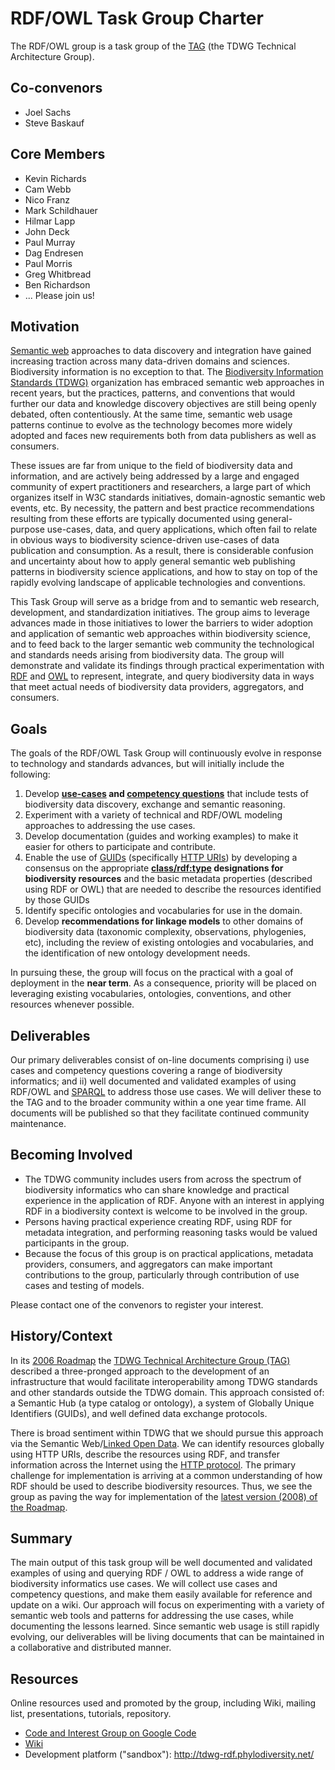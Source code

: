 # RDF/OWL Task Group Charter #
The RDF/OWL group is a task group of the [TAG](http://www.tdwg.org/activities/tag/) (the TDWG Technical Architecture Group).

## Co-convenors ##

  * Joel Sachs
  * Steve Baskauf

## Core Members ##

  * Kevin Richards
  * Cam Webb
  * Nico Franz
  * Mark Schildhauer
  * Hilmar Lapp
  * John Deck
  * Paul Murray
  * Dag Endresen
  * Paul Morris
  * Greg Whitbread
  * Ben Richardson
  * ... Please join us!

## Motivation ##

[Semantic web](http://www.w3.org/standards/semanticweb/) approaches to data discovery and integration have gained increasing traction across many data-driven domains and sciences. Biodiversity information is no exception to that. The [Biodiversity Information Standards (TDWG)](http://www.tdwg.org/about-tdwg/) organization has embraced semantic web approaches in recent years, but the practices, patterns, and conventions that would further our data and knowledge discovery objectives are still being openly debated, often contentiously.  At the same time, semantic web usage patterns continue to evolve as the technology becomes more widely adopted and faces new requirements both from data publishers as well as consumers.

These issues are far from unique to the field of biodiversity data and information, and are actively being addressed by a large and engaged  community of expert practitioners and researchers, a large part of which organizes itself in W3C standards initiatives, domain-agnostic semantic web events, etc.  By necessity, the pattern and best practice recommendations resulting from these efforts are typically documented using general-purpose use-cases, data, and query applications, which often fail to relate in obvious ways to biodiversity science-driven use-cases of data publication and consumption.  As a result, there is considerable confusion and uncertainty about how to apply general semantic web publishing patterns in biodiversity science applications, and how to stay on top of the rapidly evolving landscape of applicable technologies and conventions.

This Task Group will serve as a bridge from and to semantic web research, development, and standardization initiatives. The group aims to leverage advances made in those initiatives to lower the barriers to wider adoption and application of semantic web approaches within biodiversity science, and to feed back to the larger semantic web community the technological and standards needs arising from biodiversity data.  The group will demonstrate and validate its findings through practical experimentation with [RDF](http://www.w3.org/TR/rdf-primer/) and [OWL](http://www.w3.org/TR/owl-guide/) to represent, integrate, and query biodiversity data in ways that meet actual needs of biodiversity data providers, aggregators, and consumers.

## Goals ##

The goals of the RDF/OWL Task Group will continuously evolve in response to technology and standards advances, but will initially include the following:

  1. Develop **[use-cases](http://en.wikipedia.org/wiki/Use_case) and [competency questions](http://marinemetadata.org/references/competencyquestionsoverview)** that include tests of biodiversity data discovery, exchange and semantic reasoning.
  1. Experiment with a variety of technical and RDF/OWL modeling approaches to addressing the use cases.
  1. Develop documentation (guides and working examples) to make it easier for others to participate and contribute.
  1. Enable the use of [GUIDs](http://www.tdwg.org/standards/150/) (specifically [HTTP URIs](http://www.w3.org/TR/cooluris/)) by developing a consensus on the appropriate **[class/rdf:type](http://www.w3.org/TR/rdf-primer/#schemaclasses) designations for biodiversity resources** and the basic metadata properties (described using RDF or OWL) that are needed to describe the resources identified by those GUIDs
  1. Identify specific ontologies and vocabularies for use in the domain.
  1. Develop **recommendations for linkage models** to other domains of biodiversity data (taxonomic complexity, observations, phylogenies, etc), including the review of existing ontologies and vocabularies, and the identification of new ontology development needs.

In pursuing these, the group will focus on the practical with a goal of deployment in the **near term**. As a consequence, priority will be placed on leveraging existing vocabularies, ontologies, conventions, and other resources whenever possible.

## Deliverables ##

Our primary deliverables consist of on-line documents comprising i) use cases and competency questions covering a range of biodiversity informatics; and ii) well documented and validated examples of using RDF/OWL and [SPARQL](http://www.w3.org/TR/rdf-sparql-query/#introduction) to address those use cases. We will deliver these to the TAG and to the broader community within a one year time frame.  All documents will be published so that they facilitate continued community maintenance.

## Becoming Involved ##

  * The TDWG community includes users from across the spectrum of biodiversity informatics who can share knowledge and practical experience in the application of RDF.  Anyone with an interest in applying RDF in a biodiversity context is welcome to be involved in the group.
  * Persons having practical experience creating RDF, using RDF for metadata integration, and performing reasoning tasks would be valued participants in the group.
  * Because the focus of this group is on practical applications, metadata providers, consumers, and aggregators can make important contributions to the group, particularly through contribution of use cases and testing of models.

Please contact one of the convenors to register your interest.

## History/Context ##

In its [2006 Roadmap](http://www.tdwg.org/uploads/media/TAG_Roadmap_01.doc) the [TDWG Technical Architecture Group (TAG)](http://www.tdwg.org/activities/tag/) described a three-pronged approach to the development of an infrastructure that would facilitate interoperability among TDWG standards and other standards outside the TDWG domain.  This approach consisted of: a Semantic Hub (a type catalog or ontology), a system of Globally Unique Identifiers (GUIDs), and well defined data exchange protocols.

There is broad sentiment within TDWG that we should pursue this approach via the Semantic Web/[Linked Open Data](http://linkeddata.org/). We can identify resources globally using HTTP URIs, describe the resources using RDF, and transfer information across the Internet using the [HTTP protocol](http://en.wikipedia.org/wiki/Hypertext_Transfer_Protocol). The primary challenge  for implementation is arriving at a common understanding of how RDF should be used to describe biodiversity resources. Thus, we see the group as paving the way for implementation of the [latest version (2008) of the Roadmap](http://wiki.tdwg.org/twiki/pub/TAG/RoadMap2008/TDWG_TAG_Roadmap_2008.pdf).

## Summary ##
The main output of this task group will be well documented and validated examples of using and querying RDF / OWL to address a wide range of biodiversity informatics use cases. We will collect use cases and competency questions, and make them easily available for reference and update on a wiki. Our approach will focus on experimenting with a variety of semantic web tools and patterns for addressing the use cases, while documenting the lessons learned. Since semantic web usage is still rapidly evolving, our deliverables will be living documents that can be maintained in a collaborative and distributed manner.

## Resources ##

Online resources used and promoted by the group, including Wiki, mailing list, presentations, tutorials, repository.
  * [Code and Interest Group on Google Code](http://code.google.com/p/tdwg-rdf/)
  * [Wiki](http://code.google.com/p/tdwg-rdf/w/list)
  * Development platform ("sandbox"): http://tdwg-rdf.phylodiversity.net/
